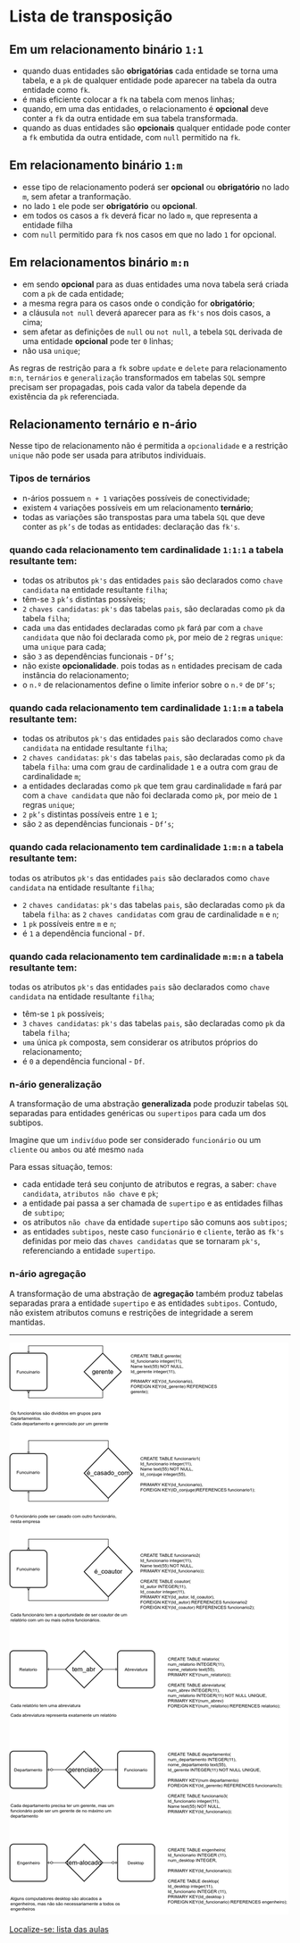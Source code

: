 # Lista de transposição

## Em um relacionamento binário `1:1`  

- quando duas entidades são **obrigatórias** cada entidade se torna uma tabela, e a `pk` de qualquer entidade pode aparecer na tabela da outra entidade como `fk`.
- é mais eficiente colocar a `fk` na tabela com menos linhas;
- quando, em uma das entidades, o relacionamento é **opcional** deve conter a `fk` da outra entidade em sua tabela transformada.
- quando as duas entidades são **opcionais** qualquer entidade pode conter a `fk` embutida da outra entidade, com `null` permitido na `fk`.
 
## Em relacionamento binário `1:m`

- esse tipo de relacionamento poderá ser **opcional** ou **obrigatório** no lado `m`, sem afetar a tranformação.
- no lado `1` ele pode ser **obrigatório** ou **opcional**.
- em todos os casos a `fk` deverá ficar no lado `m`, que representa a entidade filha
- com `null` permitido para `fk` nos casos em que no lado `1` for opcional.

## Em relacionamentos binário `m:n`

- em sendo **opcional** para as duas entidades uma nova tabela será criada com a `pk` de cada entidade;
- a mesma regra para os casos onde o condição for **obrigatório**;
- a cláusula `not null` deverá aparecer para as `fk's` nos dois casos, a cima;
- sem afetar as definições de `null` ou `not null`, a tebela `SQL` derivada de uma entidade **opcional** pode ter `0` linhas;
- não usa `unique`;

As regras de restrição para a `fk` sobre `update` e `delete` para relacionamento `m:n`, `ternários` e `generalização` transformados em tabelas `SQL` sempre precisam ser propagadas, pois cada valor da tabela depende da existência da `pk` referenciada.

## Relacionamento ternário e n-ário

Nesse tipo de relacionamento não é permitida a `opcionalidade` e a restrição `unique` não pode ser usada para atributos individuais.

### Tipos de ternários

- n-ários possuem `n + 1` variações possíveis de conectividade;
- existem `4` variações possíveis em um relacionamento **ternário**;
- todas as variações são transpostas para uma tabela `SQL` que deve conter as `pk’s` de todas as entidades: declaração das `fk's`.

### quando cada relacionamento tem cardinalidade `1:1:1` a tabela **resultante** tem:

- todas os atributos `pk's` das entidades `pais` são declarados como `chave candidata` na entidade resultante `filha`;
- têm-se `3` `pk’s` distintas possíveis;
- `2` `chaves candidatas`: `pk's` das tabelas `pais`, são declaradas como `pk` da tabela `filha`;
- cada `uma` das entidades declaradas como `pk` fará par com a `chave candidata` que não foi declarada como `pk`, por meio de `2` regras `unique`: uma `unique` para cada;
- são `3` as dependências funcionais - `Df’s`;
- não existe **opcionalidade**. pois todas as `n` entidades precisam de cada instância do relacionamento;
- o `n.º` de relacionamentos define o limite inferior sobre o `n.º` de `DF’s`;
    
### quando cada relacionamento tem cardinalidade `1:1:m` a tabela **resultante** tem:

- todas os atributos `pk's` das entidades `pais` são declarados como `chave candidata` na entidade resultante `filha`;
- `2` `chaves candidatas`: `pk's` das tabelas `pais`, são declaradas como `pk` da tabela `filha`: uma com grau de cardinalidade `1` e a outra com grau de cardinalidade `m`;
- a entidades declaradas como `pk` que tem grau cardinalidade `m` fará par com a `chave candidata` que não foi declarada como `pk`, por meio de `1` regras `unique`;
- `2` `pk’s` distintas possíveis entre `1` e `1`;
- são `2` as dependências funcionais - `Df’s`;
    
### quando cada relacionamento tem cardinalidade `1:m:n` a tabela **resultante** tem:

todas os atributos `pk's` das entidades `pais` são declarados como `chave candidata` na entidade resultante `filha`;
- `2` `chaves candidatas`: `pk's` das tabelas `pais`, são declaradas como `pk` da tabela `filha`: as `2` `chaves candidatas` com grau de cardinalidade `m` e `n`;
- `1` `pk` possíveis entre `m` e `n`;
- é `1` a dependência funcional - `Df`.
    
### quando cada relacionamento tem cardinalidade `m:m:n` a tabela **resultante** tem: 

todas os atributos `pk's` das entidades `pais` são declarados como `chave candidata` na entidade resultante `filha`;
- têm-se `1` `pk` possíveis;
- `3` `chaves candidatas`: `pk's` das tabelas `pais`, são declaradas como `pk` da tabela `filha`;
- `uma` única `pk` composta, sem considerar os atributos próprios do relacionamento;
- é `0` a dependência funcional - `Df`.

### n-ário generalização

A transformação de uma abstração **generalizada** pode produzir tabelas `SQL` separadas para entidades genéricas ou `supertipos` para cada um dos subtipos.

Imagine que um `indivíduo` pode ser considerado `funcionário` ou um `cliente` ou `ambos` ou até mesmo `nada`

Para essas situação, temos:

- cada entidade terá seu conjunto de atributos e regras, a saber: `chave candidata`, `atributos não chave` e `pk`;
- a entidade pai passa a ser chamada de `supertipo` e as entidades filhas de `subtipo`;
- os atributos `não chave` da entidade `supertipo` são comuns aos `subtipos`;
- as entidades `subtipos`, neste caso `funcionário` e `cliente`, terão as `fk's` definidas por meio das `chaves candidatas` que se tornaram `pk's`, referenciando a entidade `supertipo`.

### n-ário agregação

A transformação de uma abstração de **agregação** também produz tabelas separadas prara a entidade `supertipo` e as entidades `subtipos`. Contudo, não existem atributos comuns e restrições de integridade a serem mantidas.

---

![tranposicao](img/logico2fisico_binario.png "Lista de transposição")

[Localize-se: lista das aulas](https://github.com/tmenegaz/db_dendezeiros/blob/master/assunto/lista.md#lista-de-aulas)
